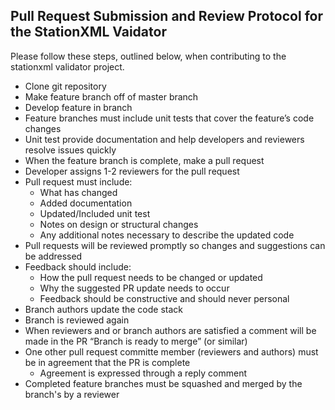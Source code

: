 ## Pull Request Submission and Review Protocol for the StationXML Vaidator

Please follow these steps, outlined below, when contributing to the stationxml validator project. 

* Clone git repository 
* Make feature branch off of master branch
* Develop feature in branch
* Feature branches must include unit tests that cover the feature’s code changes
* Unit test provide documentation and help developers and reviewers resolve issues quickly
* When the feature branch is complete, make a pull request
* Developer assigns 1-2 reviewers for the pull request
* Pull request must include:
    * What has changed
    * Added documentation
    * Updated/Included unit test
    * Notes on design or structural changes
    * Any additional notes necessary to describe the updated code 
* Pull requests will be reviewed promptly so changes and suggestions can be addressed
* Feedback should include: 
    * How the pull request needs to be changed or updated
    * Why the suggested PR update needs to occur
    * Feedback should be constructive and should never personal
* Branch authors update the code stack
* Branch is reviewed again
* When reviewers and or branch authors are satisfied a comment will be made in the PR “Branch is ready to merge” (or similar)
* One other pull request committe member (reviewers and authors) must be in agreement that the PR is complete 
    * Agreement is expressed through a reply comment 
* Completed feature branches must be squashed and merged by the branch's by a reviewer
